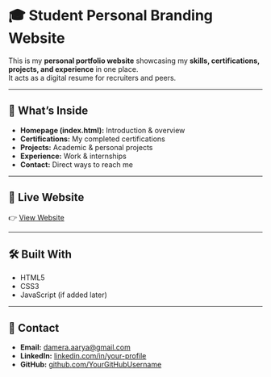 # 🎓 Student Personal Branding Website

This is my **personal portfolio website** showcasing my **skills, certifications, projects, and experience** in one place.  
It acts as a digital resume for recruiters and peers.

---

## 🌟 What’s Inside
- **Homepage (index.html):** Introduction & overview  
- **Certifications:** My completed certifications  
- **Projects:** Academic & personal projects  
- **Experience:** Work & internships  
- **Contact:** Direct ways to reach me  

---

## 🚀 Live Website
👉 [View Website](https://github.com/aaryadamera/Student_Personal_Branding_Website.git)

---

## 🛠️ Built With
- HTML5  
- CSS3  
- JavaScript (if added later)  

---

## 📧 Contact
- **Email:** damera.aarya@gmail.com
- **LinkedIn:** [linkedin.com/in/your-profile](www.linkedin.com/in/damera-aarya-deeksha-1b5387326)
- **GitHub:** [github.com/YourGitHubUsername](https://github.com/aaryadamera)
